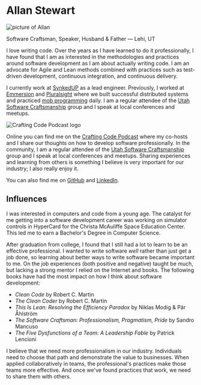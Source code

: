 # Allan Stewart
<img class="headshot" src="/img/allan.jpg" alt="picture of Allan">
<p class="subtitle">Software Craftsman, Speaker, Husband &amp; Father &mdash; Lehi, UT</p>

I love writing code.
Over the years as I have learned to do it professionally, I have found that I am as interested in the
methodologies and practices around software development as I am about actually writing code.
I am an advocate for Agile and Lean methods combined with practices such as test-driven development,
continuous integration, and continuous delivery.

I currently work at [SynkedUP](https://synkedup.com/) as a lead engineer.
Previously, I worked at [Emmersion](https://emmersion.ai/) and [Pluralsight](https://www.pluralsight.com)
where we built successful distributed systems
and practiced [mob programming](http://mobprogramming.org) daily.
I am a regular attendee of the [Utah Software Craftsmanship](http://utahsc.org/) group
and I speak at local conferences and meetups.

<img class="podcast-logo" src="https://d1ohtljhghz8nz.cloudfront.net/logo-180.png" alt="Crafting Code Podcast logo">

Online you can find me on the [Crafting Code Podcast](https://crafting-code-podcast.github.io/index.html)
where my co-hosts and I share our thoughts on how to develop software professionally.
In the community, I am a regular attendee of the [Utah Software Craftsmanship](http://utahsc.org/) group
and I speak at local conferences and meetups.
Sharing experiences and learning from others is something I believe is very important for our industry;
I also really enjoy it.

You can also find me on [GitHub](https://github.com/allan-stewart)
and [LinkedIn](https://www.linkedin.com/in/allan-stewart-0661368/).


## Influences
I was interested in computers and code from a young age.
The catalyst for me getting into a software development career was working on simulator
controls in HyperCard for the Christa McAuliffe Space Education Center.
This led me to earn a Bachelor's Degree in Computer Science.

After graduation from college, I found that I still had a lot to learn to be an effective professional.
I wanted to write software _well_ rather than just get a job done,
so learning about better ways to write software became important to me.
On the job experiences (both positive and negative) taught be much,
but lacking a strong mentor I relied on the Internet and books.
The following books have had the most impact on how I think about software development:

* _Clean Code_ by Robert C. Martin
* _The Clean Coder_ by Robert C. Martin
* _This Is Lean: Resolving the Efficiency Paradox_ by Niklas Modig &amp; Pär Åhlström
* _The Software Craftsman: Professionalism, Pragmatism, Pride_ by Sandro Mancuso
* _The Five Dysfunctions of a Team: A Leadership Fable_ by Patrick Lencioni

I believe that we need more professionalism in our industry.
Individuals need to choose that path and demonstrate the value to businesses.
When applied collaboratively in teams, the professional's practices make those teams more effective.
And once we've found practices that work, we need to share them with others.
